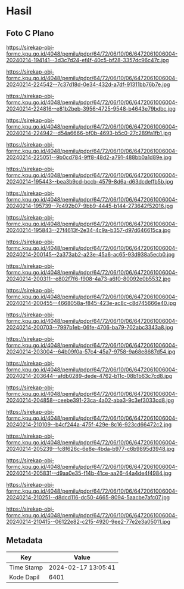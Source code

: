 # Hasil

## Foto C Plano

https://sirekap-obj-formc.kpu.go.id/4048/pemilu/pdpr/64/72/06/10/06/6472061006004-20240214-194141--3d3c7d24-ef4f-40c5-bf28-3357dc96c47c.jpg

https://sirekap-obj-formc.kpu.go.id/4048/pemilu/pdpr/64/72/06/10/06/6472061006004-20240214-224542--7c37d18d-0e34-432d-a7df-91311bb76b7e.jpg

https://sirekap-obj-formc.kpu.go.id/4048/pemilu/pdpr/64/72/06/10/06/6472061006004-20240214-224816--e81b2beb-3956-4725-9548-b4643e79bdbc.jpg

https://sirekap-obj-formc.kpu.go.id/4048/pemilu/pdpr/64/72/06/10/06/6472061006004-20240214-224942--d54a6666-bf0b-4693-b5c0-27c289fa1fb1.jpg

https://sirekap-obj-formc.kpu.go.id/4048/pemilu/pdpr/64/72/06/10/06/6472061006004-20240214-225051--9b0cd784-9ff8-48d2-a791-488bb0a1d89e.jpg

https://sirekap-obj-formc.kpu.go.id/4048/pemilu/pdpr/64/72/06/10/06/6472061006004-20240214-195443--bea3b9cd-bccb-4579-8d6a-d63dcdeffb5b.jpg

https://sirekap-obj-formc.kpu.go.id/4048/pemilu/pdpr/64/72/06/10/06/6472061006004-20240214-195739--7c492b07-9bb9-4445-b144-273642f52016.jpg

https://sirekap-obj-formc.kpu.go.id/4048/pemilu/pdpr/64/72/06/10/06/6472061006004-20240214-195843--27f4613f-2e34-4c9a-b357-d97d646615ca.jpg

https://sirekap-obj-formc.kpu.go.id/4048/pemilu/pdpr/64/72/06/10/06/6472061006004-20240214-200145--2a373ab2-a23e-45a6-ac65-93d938a5ecb0.jpg

https://sirekap-obj-formc.kpu.go.id/4048/pemilu/pdpr/64/72/06/10/06/6472061006004-20240214-200311--e802f7f6-f908-4a73-a6f0-80092e0b5532.jpg

https://sirekap-obj-formc.kpu.go.id/4048/pemilu/pdpr/64/72/06/10/06/6472061006004-20240214-200455--4668058a-f845-423e-ac8c-c8d745666e40.jpg

https://sirekap-obj-formc.kpu.go.id/4048/pemilu/pdpr/64/72/06/10/06/6472061006004-20240214-200703--7997b1eb-06fe-4706-ba79-702abc3343a8.jpg

https://sirekap-obj-formc.kpu.go.id/4048/pemilu/pdpr/64/72/06/10/06/6472061006004-20240214-203004--64b09f0a-57c4-45a7-9758-9a68e8687d54.jpg

https://sirekap-obj-formc.kpu.go.id/4048/pemilu/pdpr/64/72/06/10/06/6472061006004-20240214-203644--afdb0289-dede-4762-b11c-08b1b63c7cd8.jpg

https://sirekap-obj-formc.kpu.go.id/4048/pemilu/pdpr/64/72/06/10/06/6472061006004-20240214-204858--ceebe391-23ca-4a02-aba3-9c3ef3033cd8.jpg

https://sirekap-obj-formc.kpu.go.id/4048/pemilu/pdpr/64/72/06/10/06/6472061006004-20240214-210109--b4cf244a-475f-429e-8c16-923cd66472c2.jpg

https://sirekap-obj-formc.kpu.go.id/4048/pemilu/pdpr/64/72/06/10/06/6472061006004-20240214-205239--fc8f626c-6e8e-4bda-b977-c6b9895d3948.jpg

https://sirekap-obj-formc.kpu.go.id/4048/pemilu/pdpr/64/72/06/10/06/6472061006004-20240214-205831--d9aa0e35-f14b-41ce-aa26-44a4de4f4984.jpg

https://sirekap-obj-formc.kpu.go.id/4048/pemilu/pdpr/64/72/06/10/06/6472061006004-20240214-210251--d8dcd116-dc50-4665-8094-5aacbe7afc07.jpg

https://sirekap-obj-formc.kpu.go.id/4048/pemilu/pdpr/64/72/06/10/06/6472061006004-20240214-210415--06122e82-c215-4920-9ee2-77e2e3a05011.jpg


## Metadata

| Key        | Value               |
| ---------- | ------------------- |
| Time Stamp | 2024-02-17 13:05:41 |
| Kode Dapil | 6401                |



